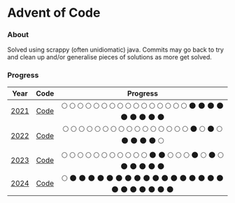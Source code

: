 Advent of Code
==============

### About

Solved using scrappy (often unidiomatic) java. Commits may go back to try and clean up and/or generalise
pieces of solutions as more get solved.

### Progress

|                 Year                  |                            Code                             |                                                                                                                                               Progress                                                                                                                                                |
|:-------------------------------------:|:-----------------------------------------------------------:|:-----------------------------------------------------------------------------------------------------------------------------------------------------------------------------------------------------------------------------------------------------------------------------------------------------:|
| [2021](https://adventofcode.com/2021) | [Code](/src/main/java/com/github/jonnu/advent/puzzle/y2021) |  :full_moon: :full_moon: :full_moon: :full_moon: :full_moon: :full_moon: :full_moon: :full_moon: :full_moon: :full_moon: :full_moon: :full_moon: :full_moon: :full_moon: :full_moon: :full_moon: :new_moon: :new_moon: :new_moon: :new_moon: :new_moon: :new_moon: :new_moon: :new_moon: :new_moon:   |
| [2022](https://adventofcode.com/2022) | [Code](/src/main/java/com/github/jonnu/advent/puzzle/y2022) | :full_moon: :full_moon: :full_moon: :full_moon: :full_moon: :full_moon: :full_moon: :full_moon: :full_moon: :full_moon: :full_moon: :full_moon: :full_moon: :full_moon: :full_moon: :full_moon: :new_moon: :full_moon: :new_moon: :full_moon: :new_moon: :new_moon: :new_moon: :new_moon: :full_moon: |
| [2023](https://adventofcode.com/2023) | [Code](/src/main/java/com/github/jonnu/advent/puzzle/y2023) |  :full_moon: :full_moon: :full_moon: :full_moon: :full_moon: :full_moon: :full_moon: :full_moon: :full_moon: :full_moon: :full_moon: :new_moon: :new_moon: :full_moon: :full_moon: :full_moon: :new_moon: :full_moon: :new_moon: :full_moon: :new_moon: :new_moon: :new_moon: :new_moon: :new_moon:   |
| [2024](https://adventofcode.com/2024) | [Code](/src/main/java/com/github/jonnu/advent/puzzle/y2024) |          :full_moon: :new_moon: :new_moon: :new_moon: :new_moon: :new_moon: :new_moon: :new_moon: :new_moon: :new_moon: :new_moon: :new_moon: :new_moon: :new_moon: :new_moon: :new_moon: :new_moon: :new_moon: :new_moon: :new_moon: :new_moon: :new_moon: :new_moon: :new_moon: :new_moon:          |